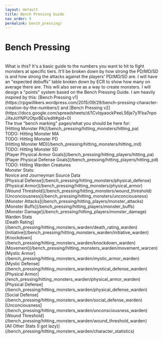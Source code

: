 ```yaml
---
layout: default
title: Bench Pressing Guide
nav_order: 5
permalink: bench_pressing/
---
```

# Bench Pressing


<br>
What is this? It's a basic guide to the numbers you want to hit to fight monsters at specific tiers. It'll be broken down by how strong the PD/MD/SD is and how strong the attacks against the players' PD/MD/SD are. I will have an "expected debuffs" table broken down by ECR to show how many on average there are. This will also serve as a way to create monsters. I will design a "points" system based on the Bench Pressing Guide. I am heavily inspired by this: [Bench Pressing v1](https://rpgwillikers.wordpress.com/2015/09/29/bench-pressing-character-creation-by-the-numbers/) and [Bench Pressing v2](https://docs.google.com/spreadsheets/d/1CvlqyaockPeeL56je7y1Fba7npoJXeJoYNPUOtprBEs/edit#gid=0)
<br>
The true "bench marking" pages/what you should be here for:
<br>
[Hitting Monster PA](/bench_pressing/hitting_monsters/hitting_pa)
<br>
TODO: Hitting Monster MA
<br>
TODO: Hitting Monster PD
<br>
[Hitting Monster MD](/bench_pressing/hitting_monsters/hitting_md)
<br>
TODO: Hitting Monster SD
<br>
[Player Physical Armor Goals](/bench_pressing/hitting_players/hitting_pa)
<br>
[Player Physical Defense Goals](/bench_pressing/hitting_players/hitting_pd)
<br>
TODO: Hitting Warden Creatures
<br>
Monster Stats:
<br>
Novice and Journeyman Source Data
<br>
[Physical Defense](/bench_pressing/hitting_monsters/physical_defense)
<br>
[Physical Armor](/bench_pressing/hitting_monsters/physical_armor)
<br>
[Wound Threshold](/bench_pressing/hitting_monsters/wound_threshold)
<br>
[Unconciousness](/bench_pressing/hitting_monsters/unconciousness)
<br>
[Monster Attacks](/bench_pressing/hitting_players/monster_attacks)
<br>
[Monster Buffs](/bench_pressing/hitting_players/monster_buffs)
<br>
[Monster Damage](/bench_pressing/hitting_players/monster_damage)
<br>
Warden Stats
<br>
[Death Rating](/bench_pressing/hitting_monsters_warden/death_rating_warden)
<br>
[Initiative](/bench_pressing/hitting_monsters_warden/initiative_warden)
<br>
[Knockdown](/bench_pressing/hitting_monsters_warden/knockdown_warden)
<br>
[Movement](/bench_pressing/hitting_monsters_warden/movement_warcen)
<br>
[Mystic Armor](/bench_pressing/hitting_monsters_warden/mystic_armor_warden)
<br>
[Mystic Defense](/bench_pressing/hitting_monsters_warden/mystical_defense_warden)
<br>
[Physical Armor](/ench_pressing/hitting_monsters_warden/physical_armor_warden)
<br>
[Physical Defense](/bench_pressing/hitting_monsters_warden/physical_defense_warden)
<br>
[Social Defense](/bench_pressing/hitting_monsters_warden/social_defense_warden)
<br>
[Unconciousness](/bench_pressing/hitting_monsters_warden/unconsciousness_warden)
<br>
[Wound Threshold](/bench_pressing/hitting_monsters_warden/wound_threshold_warden)
<br>
[All Other Stats (I got lazy)](/bench_pressing/hitting_monsters_warden/character_statistics)
<br>
